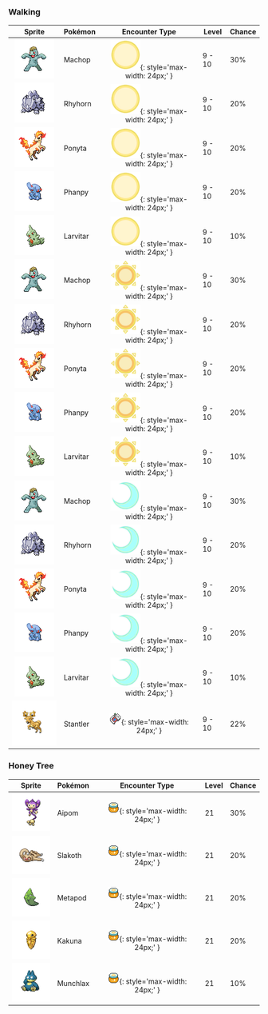 ### Walking

| Sprite | Pokémon | Encounter Type | Level | Chance |
|:------:|---------|:--------------:|-------|--------|
| ![Machop](../../assets/sprites/machop/front.gif "Machop") | Machop | ![Morning](../../assets/encounter_types/morning.png "Morning"){: style='max-width: 24px;' } | 9 - 10 | 30% |
| ![Rhyhorn](../../assets/sprites/rhyhorn/front.gif "Rhyhorn") | Rhyhorn | ![Morning](../../assets/encounter_types/morning.png "Morning"){: style='max-width: 24px;' } | 9 - 10 | 20% |
| ![Ponyta](../../assets/sprites/ponyta/front.gif "Ponyta") | Ponyta | ![Morning](../../assets/encounter_types/morning.png "Morning"){: style='max-width: 24px;' } | 9 - 10 | 20% |
| ![Phanpy](../../assets/sprites/phanpy/front.gif "Phanpy") | Phanpy | ![Morning](../../assets/encounter_types/morning.png "Morning"){: style='max-width: 24px;' } | 9 - 10 | 20% |
| ![Larvitar](../../assets/sprites/larvitar/front.gif "Larvitar") | Larvitar | ![Morning](../../assets/encounter_types/morning.png "Morning"){: style='max-width: 24px;' } | 9 - 10 | 10% |
| ![Machop](../../assets/sprites/machop/front.gif "Machop") | Machop | ![Day](../../assets/encounter_types/day.png "Day"){: style='max-width: 24px;' } | 9 - 10 | 30% |
| ![Rhyhorn](../../assets/sprites/rhyhorn/front.gif "Rhyhorn") | Rhyhorn | ![Day](../../assets/encounter_types/day.png "Day"){: style='max-width: 24px;' } | 9 - 10 | 20% |
| ![Ponyta](../../assets/sprites/ponyta/front.gif "Ponyta") | Ponyta | ![Day](../../assets/encounter_types/day.png "Day"){: style='max-width: 24px;' } | 9 - 10 | 20% |
| ![Phanpy](../../assets/sprites/phanpy/front.gif "Phanpy") | Phanpy | ![Day](../../assets/encounter_types/day.png "Day"){: style='max-width: 24px;' } | 9 - 10 | 20% |
| ![Larvitar](../../assets/sprites/larvitar/front.gif "Larvitar") | Larvitar | ![Day](../../assets/encounter_types/day.png "Day"){: style='max-width: 24px;' } | 9 - 10 | 10% |
| ![Machop](../../assets/sprites/machop/front.gif "Machop") | Machop | ![Night](../../assets/encounter_types/night.png "Night"){: style='max-width: 24px;' } | 9 - 10 | 30% |
| ![Rhyhorn](../../assets/sprites/rhyhorn/front.gif "Rhyhorn") | Rhyhorn | ![Night](../../assets/encounter_types/night.png "Night"){: style='max-width: 24px;' } | 9 - 10 | 20% |
| ![Ponyta](../../assets/sprites/ponyta/front.gif "Ponyta") | Ponyta | ![Night](../../assets/encounter_types/night.png "Night"){: style='max-width: 24px;' } | 9 - 10 | 20% |
| ![Phanpy](../../assets/sprites/phanpy/front.gif "Phanpy") | Phanpy | ![Night](../../assets/encounter_types/night.png "Night"){: style='max-width: 24px;' } | 9 - 10 | 20% |
| ![Larvitar](../../assets/sprites/larvitar/front.gif "Larvitar") | Larvitar | ![Night](../../assets/encounter_types/night.png "Night"){: style='max-width: 24px;' } | 9 - 10 | 10% |
| ![Stantler](../../assets/sprites/stantler/front.gif "Stantler") | Stantler | ![Poké Radar](../../assets/encounter_types/poke_radar.png "Poké Radar"){: style='max-width: 24px;' } | 9 - 10 | 22% |

### Honey Tree

| Sprite | Pokémon | Encounter Type | Level | Chance |
|:------:|---------|:--------------:|-------|--------|
| ![Aipom](../../assets/sprites/aipom/front.gif "Aipom") | Aipom | ![Honey Tree](../../assets/encounter_types/honey_tree.png "Honey Tree"){: style='max-width: 24px;' } | 21 | 30% |
| ![Slakoth](../../assets/sprites/slakoth/front.gif "Slakoth") | Slakoth | ![Honey Tree](../../assets/encounter_types/honey_tree.png "Honey Tree"){: style='max-width: 24px;' } | 21 | 20% |
| ![Metapod](../../assets/sprites/metapod/front.gif "Metapod") | Metapod | ![Honey Tree](../../assets/encounter_types/honey_tree.png "Honey Tree"){: style='max-width: 24px;' } | 21 | 20% |
| ![Kakuna](../../assets/sprites/kakuna/front.gif "Kakuna") | Kakuna | ![Honey Tree](../../assets/encounter_types/honey_tree.png "Honey Tree"){: style='max-width: 24px;' } | 21 | 20% |
| ![Munchlax](../../assets/sprites/munchlax/front.gif "Munchlax") | Munchlax | ![Honey Tree](../../assets/encounter_types/honey_tree.png "Honey Tree"){: style='max-width: 24px;' } | 21 | 10% |


